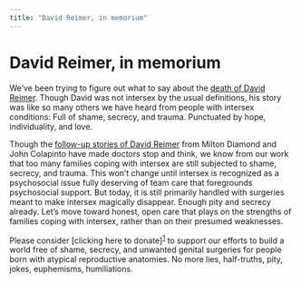 ```yaml
---
title: "David Reimer, in memorium"
---
```


# David Reimer, in memorium

<p>We&#8217;ve been trying to figure out what to say about the <a href="http://slate.msn.com/id/2101678">death of David Reimer</a>. Though David was not intersex by the usual definitions, his story was like so many others we have heard from people with intersex conditions: Full of shame, secrecy, and trauma. Punctuated by hope, individuality, and love.  </p>

<p>Though the <a href="http://www.pfc.org.uk/news/1998/johnjoan.htm">follow-up stories of David Reimer</a> from Milton Diamond and John Colapinto have made doctors stop and think, we know from our work that too many families coping with intersex are still subjected to shame, secrecy, and trauma. This won&#8217;t change until intersex is recognized as a psychosocial issue fully deserving of team care that foregrounds psychosocial support. But today, it is still primarily handled with surgeries meant to make intersex magically disappear. Enough pity and secrecy already. Let&#8217;s move toward honest, open care that plays on the strengths of families coping with intersex, rather than on their presumed weaknesses.  </p>

<p>Please consider [clicking here to donate]<sup class="footnote" id="fnrev9250200665d8ccdd32df4c-1"><a href="#fn9250200665d8ccdd32df4c-1">1</a></sup> to support our efforts to build a world free of shame, secrecy, and unwanted genital surgeries for people born with atypical reproductive anatomies. No more lies, half-truths, pity, jokes, euphemisms, humiliations.</p>

 [1]: /donate